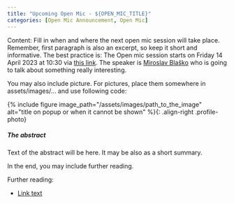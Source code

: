 ```yaml
---
title: "Upcoming Open Mic - ${OPEN_MIC_TITLE}"
categories: [Open Mic Announcement, Open Mic]
---
```



<!-- Naming convention: post MUST be named beginning with YEAR-MM-DD-title.MARKDOWN. Create a COPY of this file in _posts and rename it according to the convention. The date is not date of presentation, but date of publication of the announcement. The title in human readable form is put in the quotes to the title parameter in front matter  -->
<!-- Fixing content of this file before publishing: replace all variables within this file surrounded by `${` `}`, then remove all comments from this file  -->


Content: Fill in when and where the next open mic session will take place. Remember, first paragraph is also an excerpt, so keep it short and informative. The best practice is: The Open mic session starts on Friday 14 April 2023 at 10:30 via [this link](https://meet.jit.si/open-mic-kbss). The speaker is [Miroslav Blaško](https://kbss.felk.cvut.cz/web/team#miroslav-blaško) who is going to talk about something really interesting.

You may also include picture. For pictures, place them somewhere in assets/images/... and use following code:

{% include figure image_path="/assets/images/path_to_the_image" alt="title on popup or when it cannot be shown" %}{: .align-right .profile-photo}


##### The abstract

Text of the abstract will be here. It may be also as a short summary.

In the end, you may include further reading.

Further reading:
* [Link text](https://linkadre.ss)
